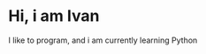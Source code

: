 <html>
  <h1>Hi, i am Ivan</h1>
  <p>
    I like to program, and i am currently learning Python<br>
    
  </p>
</html>
